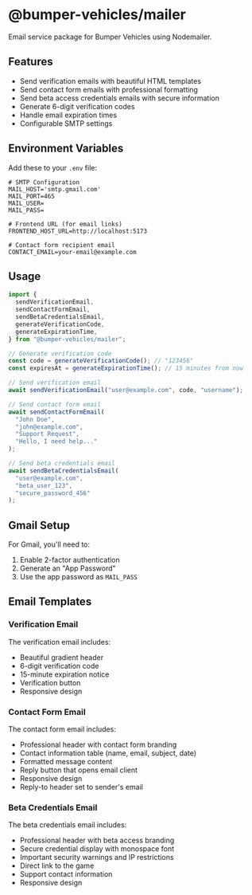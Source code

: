 # @bumper-vehicles/mailer

Email service package for Bumper Vehicles using Nodemailer.

## Features

- Send verification emails with beautiful HTML templates
- Send contact form emails with professional formatting
- Send beta access credentials emails with secure information
- Generate 6-digit verification codes
- Handle email expiration times
- Configurable SMTP settings

## Environment Variables

Add these to your `.env` file:

```env
# SMTP Configuration
MAIL_HOST='smtp.gmail.com'
MAIL_PORT=465
MAIL_USER=
MAIL_PASS=

# Frontend URL (for email links)
FRONTEND_HOST_URL=http://localhost:5173

# Contact form recipient email
CONTACT_EMAIL=your-email@example.com
```

## Usage

```javascript
import {
  sendVerificationEmail,
  sendContactFormEmail,
  sendBetaCredentialsEmail,
  generateVerificationCode,
  generateExpirationTime,
} from "@bumper-vehicles/mailer";

// Generate verification code
const code = generateVerificationCode(); // "123456"
const expiresAt = generateExpirationTime(); // 15 minutes from now

// Send verification email
await sendVerificationEmail("user@example.com", code, "username");

// Send contact form email
await sendContactFormEmail(
  "John Doe",
  "john@example.com",
  "Support Request",
  "Hello, I need help..."
);

// Send beta credentials email
await sendBetaCredentialsEmail(
  "user@example.com",
  "beta_user_123",
  "secure_password_456"
);
```

## Gmail Setup

For Gmail, you'll need to:

1. Enable 2-factor authentication
2. Generate an "App Password"
3. Use the app password as `MAIL_PASS`

## Email Templates

### Verification Email

The verification email includes:

- Beautiful gradient header
- 6-digit verification code
- 15-minute expiration notice
- Verification button
- Responsive design

### Contact Form Email

The contact form email includes:

- Professional header with contact form branding
- Contact information table (name, email, subject, date)
- Formatted message content
- Reply button that opens email client
- Responsive design
- Reply-to header set to sender's email

### Beta Credentials Email

The beta credentials email includes:

- Professional header with beta access branding
- Secure credential display with monospace font
- Important security warnings and IP restrictions
- Direct link to the game
- Support contact information
- Responsive design
